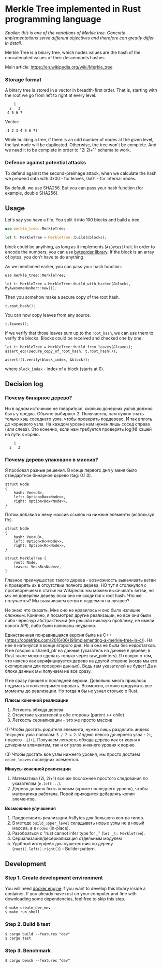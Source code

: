 # Merkle Tree implemented in Rust programming language

*Spoiler: this is one of the variations of Merkle tree. Concrete
implementations serve different objectives and therefore can greatly differ in
detail.*

Merkle Tree is a binary tree, which nodes values are the hash of the
concatenated values of their descendants hashes.

Main article: https://en.wikipedia.org/wiki/Merkle_tree

### Storage format

A binary tree is stored in a vector in breadth-first order. That is, starting
with the root we go from left to right at every level.

```
    1
  2   3
 4 5 6 7
```

Vector:

```
[1 2 3 4 5 6 7]
```

While building a tree, if there is an odd number of nodes at the given level,
the last node will be duplicated. Otherwise, the tree won't be complete. And we
need it to be complete in order to "2i 2i+1" schema to work.

### Defence against potential attacks

To defend against the second-preimage attack, when we calculate the hash we
prepend data with 0x00 - for leaves, 0x01 - for internal nodes.

By default, we use SHA256. But you can pass your hash function (for example,
double SHA256).

## Usage

Let's say you have a file. You split it into 100 blocks and build a tree.

```rust
use merkle_tree::MerkleTree;

let t: MerkleTree = MerkleTree::build(&blocks);
```

block could be anything, as long as it implements [`AsBytes`] trait. In order
to encode the numbers, you can use [byteorder
library](https://github.com/BurntSushi/byteorder). If the block is an array of
bytes, you don't have to do anything.

As we mentioned earlier, you can pass your hash function:

```
use merkle_tree::MerkleTree;

let t: MerkleTree = MerkleTree::build_with_hasher(&blocks, MyAwesomeHasher::new());
```

Then you somehow make a secure copy of the root hash.

```
t.root_hash();
```

You can now copy leaves from any source.

```
t.leaves();
```

If we verify that those leaves sum up to the `root_hash`, we can use them to
verify the blocks. Blocks could be received and checked one by one.

```
let t: MerkleTree = MerkleTree::build_from_leaves(&leaves);
assert_eq!(secure_copy_of_root_hash, t.root_hash());

assert!(t.verify(block_index, &block));
```

where `block_index` - index of a block (starts at 0).

## Decision log

### Почему бинарное дерево?

Ни в одном источнике не говориться, сколько дочерних узлов должно быть у предка.
Обычно выбирают 2. Получается, нам нужно знать только хэш соседнего узла, чтобы
проверить поддерево. И так вплоть до корневого узла. На каждом уровне нам нужен
лишь сосед справа (или слева). Это конечно, если нам требуется проверять log(N)
хэшей на пути к корню.

```
    1
  2   3
```

### Почему дерево упаковано в массив?

Я пробовал разные решения. В конце первого дня у меня было стандартное бинарное дерево (tag: 0.1.0).

```
struct Node
{
    hash: Vec<u8>,
    left: Option<Box<Node>>,
    right: Option<Box<Node>>,
}
```

Потом добавил к нему массив ссылок на нижние элементы (используя Rc).

```
struct Node
{
    hash: Vec<u8>,
    left: Option<Rc<Node>>,
    right: Option<Rc<Node>>,
}

struct MerkleTree {
    root: Node,
    leaves: Vec<Rc<Node>>,
}
```

Главное преимущество такого дерева - возможность выкачивать ветви и
проверять их в отсутствии полного дерева. НО тут я столкнулся с
противоречием в статье на Wikipedia: мы можем выкачивать ветви, но мы не
доверяем дереву пока оно не сходится к root hash. Что же получается? Мы
выкачиваем ветви и надеемся на лучшее?

Не знаю что сказать. Мне оно не нравилось и оно было излишне сложным.
Конечно, я посмотрел другие реализации, но все они были либо чересчур
абстрактными (не решали никакую проблему, не имели явного API), либо были
написаны неудачно.

Единственная понравившаяся версия была на C++
(https://codetrips.com/2016/06/19/implementing-a-merkle-tree-in-c/). На нее я
наткнулся в конце второго дня. Но и она не была без недостатков. Я не говорю о
shared_ptr на данные (указатель на данные в дереве; в Rust такое можно сделать
только через raw_pointers). Я говорю о том, что неясно как верифицируется
дерево на другой стороне (когда мы его скопировали для проверки данных). Ведь
там указателей не будет! Да и блоки данных мы получаем не все сразу.

Я не сразу пришел к последней версии. Довольно много пришлось подумать и
поэкспериментировать. Возможно, стоило продумать все моменты до реализации.
Но тогда я бы не узнал столько о Rust.

**Плюсы конечной реализации**

1. Легкость обхода дерева
2. Отсуствие указателей в обе стороны (parent <-> child)
3. Легкость сериализации - это же просто массив

(1) Чтобы достать родителя элемента, нужно лишь разделить индекс текущего узла
пополам: `5 / 2 = 2`. Индекс левого дочернего узла - `2i`, правого - `2i+1`.
Получаем легкость обхода дерева как от корня к дочерним элементам, так и от
узлов нижнего уровня к корню.

(3) Чтобы достать все узлы нижнего уровня, мы просто достаем `count_leaves`
последних элементов.

**Минусы конечной реализации**

1. Математика (2i, 2i+1) все же посложнее простого следования по указателям
   (`e.left...`).
2. Дерево должно быть полным (кроме последнего уровня), чтобы математика
   работала. Порой приходится добавлять копии элементов.

**Возможные улучшения**

1. Предоставить реализации AsBytes для большего кол-ва типов.
2. В методе `build_upper_level` складывать новые узлы не в новый массив, а в
   `nodes` (in-place).
3. Разобраться с "rust cannot infer type for _" (`let _t: MerkleTree`).
4. Сериализация/десериализация отдельным модулем
5. Удобный интерфейс для пушетествия по дереву (`root().left().right()`) -
   Builder pattern.

## Development

### Step 1. Create development environment

You will need [docker engine](https://docs.docker.com/engine/installation/) if
you want to develop this library inside a container. If you already have rust
on your computer and fine with downloading some dependencies, feel free to skip
this step.

```
$ make create_dev_env
$ make run_shell
```

### Step 2. Build & test

```
$ cargo build --features "dev"
$ cargo test
```

### Step 3. Benchmark

```
$ cargo bench --features "dev"
```

